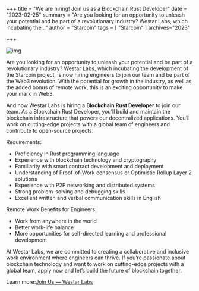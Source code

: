 +++
title = "We are hiring! Join us as a Blockchain Rust Developer"
date = "2023-02-25"
summary = "Are you looking for an opportunity to unleash your potential and be part of a revolutionary industry? Westar Labs, which incubating the..."
author = "Starcoin"
tags = [
    "Starcoin"
]
archives="2023"

+++

![img](https://miro.medium.com/max/1400/1*nrm08nNcer3cm_6h1RxsjQ@2x.png)

Are you looking for an opportunity to unleash your potential and be part of a revolutionary industry? Westar Labs, which incubating the development of the Starcoin project, is now hiring engineers to join our team and be part of the Web3 revolution. With the potential for growth in the industry, as well as the added bonus of remote work, this is an exciting opportunity to make your mark in Web3.

And now Westar Labs is hiring a **Blockchain Rust Developer** to join our team. As a Blockchain Rust Developer, you’ll build and maintain the blockchain infrastructure that powers our decentralized applications. You’ll work on cutting-edge projects with a global team of engineers and contribute to open-source projects.

Requirements:

- Proficiency in Rust programming language
- Experience with blockchain technology and cryptography
- Familiarity with smart contract development and deployment
- Understanding of Proof-of-Work consensus or Optimistic Rollup Layer 2 solutions
- Experience with P2P networking and distributed systems
- Strong problem-solving and debugging skills
- Excellent written and verbal communication skills in English

Remote Work Benefits for Engineers:

- Work from anywhere in the world
- Better work-life balance
- More opportunities for self-directed learning and professional development

At Westar Labs, we are committed to creating a collaborative and inclusive work environment where engineers can thrive. If you’re passionate about blockchain technology and want to work on cutting-edge projects with a global team, apply now and let’s build the future of blockchain together.

Learn more:[Join Us — Westar Labs](https://westar.io/join-us/)
